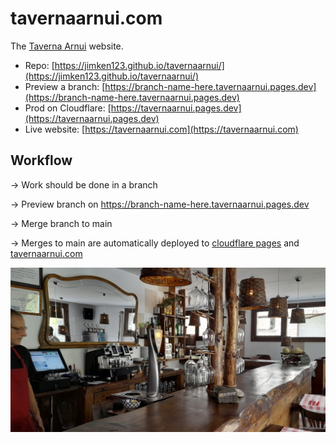 # tavernaarnui.com

The [Taverna Arnui](https://tavernaarnui.com) website.

- Repo: [https://jimken123.github.io/tavernaarnui/](https://jimken123.github.io/tavernaarnui/)
- Preview a branch: [https://branch-name-here.tavernaarnui.pages.dev](https://branch-name-here.tavernaarnui.pages.dev)
- Prod on Cloudflare: [https://tavernaarnui.pages.dev](https://tavernaarnui.pages.dev)
- Live website: [https://tavernaarnui.com](https://tavernaarnui.com)
  
## Workflow

-> Work should be done in a branch

-> Preview branch on https://branch-name-here.tavernaarnui.pages.dev

-> Merge branch to main

-> Merges to main are automatically deployed to [cloudflare pages](https://tavernaarnui.pages.dev) and [tavernaarnui.com](https://tavernaarnui.com)

![](assets/img/hero-bg.jpg)
